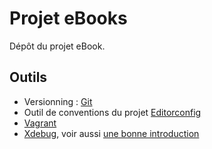 # Projet eBooks

Dépôt du projet eBook.


## Outils
- Versionning : [Git](http://git-scm.com/)
- Outil de conventions du projet [Editorconfig](http://editorconfig.org/)
- [Vagrant](http://www.vagrantup.com)
- [Xdebug](http://www.xdebug.org/docs/), voir aussi [une bonne introduction](http://julien-pauli.developpez.com/tutoriels/php/xdebug/)
